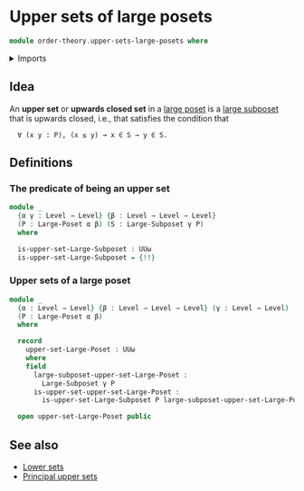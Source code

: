 # Upper sets of large posets

```agda
module order-theory.upper-sets-large-posets where
```

<details><summary>Imports</summary>

```agda
open import foundation.universe-levels

open import order-theory.large-posets
open import order-theory.large-subposets
```

</details>

## Idea

An **upper set** or **upwards closed set** in a
[large poset](order-theory.large-posets.md) is a
[large subposet](order-theory.large-subposets.md) that is upwards closed, i.e.,
that satisfies the condition that

```text
  ∀ (x y : P), (x ≤ y) → x ∈ S → y ∈ S.
```

## Definitions

### The predicate of being an upper set

```agda
module _
  {α γ : Level → Level} {β : Level → Level → Level}
  (P : Large-Poset α β) (S : Large-Subposet γ P)
  where

  is-upper-set-Large-Subposet : UUω
  is-upper-set-Large-Subposet = {!!}
```

### Upper sets of a large poset

```agda
module _
  {α : Level → Level} {β : Level → Level → Level} (γ : Level → Level)
  (P : Large-Poset α β)
  where

  record
    upper-set-Large-Poset : UUω
    where
    field
      large-subposet-upper-set-Large-Poset :
        Large-Subposet γ P
      is-upper-set-upper-set-Large-Poset :
        is-upper-set-Large-Subposet P large-subposet-upper-set-Large-Poset

  open upper-set-Large-Poset public
```

## See also

- [Lower sets](order-theory.lower-sets-large-posets.md)
- [Principal upper sets](order-theory.principal-upper-sets-large-posets.md)
